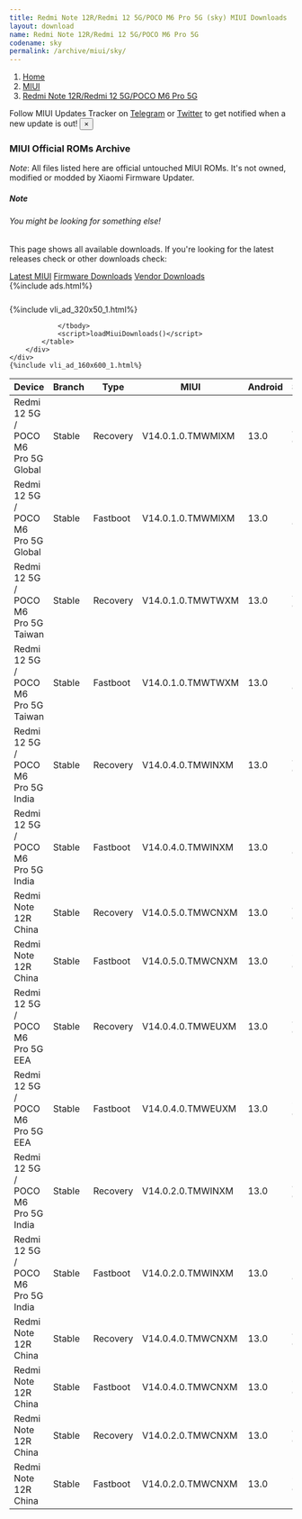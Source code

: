 ```yaml
---
title: Redmi Note 12R/Redmi 12 5G/POCO M6 Pro 5G (sky) MIUI Downloads
layout: download
name: Redmi Note 12R/Redmi 12 5G/POCO M6 Pro 5G
codename: sky
permalink: /archive/miui/sky/
---
```

<nav aria-label="breadcrumb">
    <ol class="breadcrumb">
        <li class="breadcrumb-item"><a href="/">Home</a></li>
        <li class="breadcrumb-item"><a href="/miui/">MIUI</a></li>
        <li class="breadcrumb-item active" aria-current="page"><a href="/miui/sky/">Redmi Note 12R/Redmi 12 5G/POCO M6 Pro 5G</a></li>
    </ol>
</nav>
<div class="alert alert-primary alert-dismissible fade show" role="alert">
    Follow MIUI Updates Tracker on <a href="https://t.me/MIUIUpdatesTracker" class="alert-link">Telegram</a>
     or <a href="https://twitter.com/MiFwUpdater" class="alert-link">Twitter</a> to get notified when a new update is out!
    <button type="button" class="close" data-dismiss="alert" aria-label="Close">
        <span aria-hidden="true">&times;</span>
    </button>
</div>

### MIUI Official ROMs Archive
*Note*: All files listed here are official untouched MIUI ROMs. It's not owned, modified or modded by Xiaomi Firmware Updater.
<div class="card">
  <div class="card-body">
    <h5 class="card-title">Note</h5>
    <h6 class="card-subtitle mb-2 text-muted">You might be looking for something else!</h6>
    <p class="card-text">This page shows all available downloads.
     If you're looking for the latest releases check or other downloads check:</p>
    <a href="/miui/sky/" class="card-link">Latest MIUI</a>
    <a href="/firmware/sky/" class="card-link">Firmware Downloads</a>
    <a href="/vendor/sky/" class="card-link">Vendor Downloads</a>
  </div>
</div>
{%include ads.html%}
<div class="row justify-content-center">
    <div class="col-10">
        <div class="table-responsive-md" style="margin-top: 25px;">
            {%include vli_ad_320x50_1.html%}
            <table id="miui" class="display dt-responsive nowrap compact table table-striped table-hover table-sm">
                <thead class="thead-dark">
                    <tr>
                        <th data-ref="device">Device</th>
                        <th data-ref="branch">Branch</th>
                        <th data-ref="type">Type</th>
                        <th data-ref="miui">MIUI</th>
                        <th data-ref="android">Android</th>
                        <th data-ref="size">Size</th>
                        <th data-ref="size">Date</th>
                        <th data-ref="link">Link</th>
                    </tr>
                </thead>
                <tbody>
                <tr><td>Redmi 12 5G / POCO M6 Pro 5G Global</td><td>Stable</td><td>Recovery</td><td>V14.0.1.0.TMWMIXM</td><td>13.0</td><td>4.3 GB</td><td>2023-09-12</td><td><a href="/miui/sky/stable/V14.0.1.0.TMWMIXM/">Download</a></td></tr>
<tr><td>Redmi 12 5G / POCO M6 Pro 5G Global</td><td>Stable</td><td>Fastboot</td><td>V14.0.1.0.TMWMIXM</td><td>13.0</td><td>7.1 GB</td><td>2023-07-18</td><td><a href="/miui/sky/stable/V14.0.1.0.TMWMIXM/">Download</a></td></tr>
<tr><td>Redmi 12 5G / POCO M6 Pro 5G Taiwan</td><td>Stable</td><td>Recovery</td><td>V14.0.1.0.TMWTWXM</td><td>13.0</td><td>4.2 GB</td><td>2023-09-01</td><td><a href="/miui/sky/stable/V14.0.1.0.TMWTWXM/">Download</a></td></tr>
<tr><td>Redmi 12 5G / POCO M6 Pro 5G Taiwan</td><td>Stable</td><td>Fastboot</td><td>V14.0.1.0.TMWTWXM</td><td>13.0</td><td>5.7 GB</td><td>2023-07-28</td><td><a href="/miui/sky/stable/V14.0.1.0.TMWTWXM/">Download</a></td></tr>
<tr><td>Redmi 12 5G / POCO M6 Pro 5G India</td><td>Stable</td><td>Recovery</td><td>V14.0.4.0.TMWINXM</td><td>13.0</td><td>4.1 GB</td><td>2023-08-24</td><td><a href="/miui/sky/stable/V14.0.4.0.TMWINXM/">Download</a></td></tr>
<tr><td>Redmi 12 5G / POCO M6 Pro 5G India</td><td>Stable</td><td>Fastboot</td><td>V14.0.4.0.TMWINXM</td><td>13.0</td><td>5.6 GB</td><td>2023-08-18</td><td><a href="/miui/sky/stable/V14.0.4.0.TMWINXM/">Download</a></td></tr>
<tr><td>Redmi Note 12R China</td><td>Stable</td><td>Recovery</td><td>V14.0.5.0.TMWCNXM</td><td>13.0</td><td>4.8 GB</td><td>2023-08-19</td><td><a href="/miui/sky/stable/V14.0.5.0.TMWCNXM/">Download</a></td></tr>
<tr><td>Redmi Note 12R China</td><td>Stable</td><td>Fastboot</td><td>V14.0.5.0.TMWCNXM</td><td>13.0</td><td>6.0 GB</td><td>2023-08-14</td><td><a href="/miui/sky/stable/V14.0.5.0.TMWCNXM/">Download</a></td></tr>
<tr><td>Redmi 12 5G / POCO M6 Pro 5G EEA</td><td>Stable</td><td>Recovery</td><td>V14.0.4.0.TMWEUXM</td><td>13.0</td><td>4.4 GB</td><td>2023-08-08</td><td><a href="/miui/sky/stable/V14.0.4.0.TMWEUXM/">Download</a></td></tr>
<tr><td>Redmi 12 5G / POCO M6 Pro 5G EEA</td><td>Stable</td><td>Fastboot</td><td>V14.0.4.0.TMWEUXM</td><td>13.0</td><td>6.7 GB</td><td>2023-08-03</td><td><a href="/miui/sky/stable/V14.0.4.0.TMWEUXM/">Download</a></td></tr>
<tr><td>Redmi 12 5G / POCO M6 Pro 5G India</td><td>Stable</td><td>Recovery</td><td>V14.0.2.0.TMWINXM</td><td>13.0</td><td>4.2 GB</td><td>2023-08-01</td><td><a href="/miui/sky/stable/V14.0.2.0.TMWINXM/">Download</a></td></tr>
<tr><td>Redmi 12 5G / POCO M6 Pro 5G India</td><td>Stable</td><td>Fastboot</td><td>V14.0.2.0.TMWINXM</td><td>13.0</td><td>5.7 GB</td><td>2023-07-06</td><td><a href="/miui/sky/stable/V14.0.2.0.TMWINXM/">Download</a></td></tr>
<tr><td>Redmi Note 12R China</td><td>Stable</td><td>Recovery</td><td>V14.0.4.0.TMWCNXM</td><td>13.0</td><td>4.8 GB</td><td>2023-07-25</td><td><a href="/miui/sky/stable/V14.0.4.0.TMWCNXM/">Download</a></td></tr>
<tr><td>Redmi Note 12R China</td><td>Stable</td><td>Fastboot</td><td>V14.0.4.0.TMWCNXM</td><td>13.0</td><td>6.0 GB</td><td>2023-07-17</td><td><a href="/miui/sky/stable/V14.0.4.0.TMWCNXM/">Download</a></td></tr>
<tr><td>Redmi Note 12R China</td><td>Stable</td><td>Recovery</td><td>V14.0.2.0.TMWCNXM</td><td>13.0</td><td>4.8 GB</td><td>2023-07-01</td><td><a href="/miui/sky/stable/V14.0.2.0.TMWCNXM/">Download</a></td></tr>
<tr><td>Redmi Note 12R China</td><td>Stable</td><td>Fastboot</td><td>V14.0.2.0.TMWCNXM</td><td>13.0</td><td>6.0 GB</td><td>2023-06-25</td><td><a href="/miui/sky/stable/V14.0.2.0.TMWCNXM/">Download</a></td></tr>

                </tbody>
                <script>loadMiuiDownloads()</script>
            </table>
        </div>
    </div>
    {%include vli_ad_160x600_1.html%}
</div>
